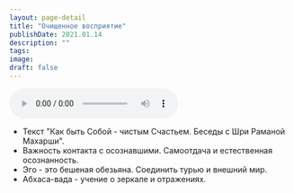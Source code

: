 ```yaml
---
layout: page-detail
title: "Очищенное восприятие"
publishDate: 2021.01.14
description: ""
tags:
image:
draft: false
---
```


<audio title="2021.01.14 - Очищенное восприятие.mp3" src="https://filer-api.advayta.org/v1.0/public/files/73285" controls=""></audio>

* Текст "Как быть Собой - чистым Счастьем. Беседы с Шри Раманой Махарши".
* Важность контакта с осознавшими. Самоотдача и естественная осознанность.
* Эго - это бешеная обезьяна. Соединить турью и внешний мир.
* Абхаса-вада - учение о зеркале и отражениях.

  
